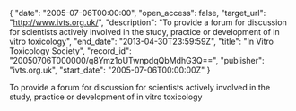 {
  "date": "2005-07-06T00:00:00", 
  "open_access": false, 
  "target_url": "http://www.ivts.org.uk/", 
  "description": "To provide a forum for discussion for scientists actively involved in the study, practice or development of in vitro toxicology", 
  "end_date": "2013-04-30T23:59:59Z", 
  "title": "In Vitro Toxicology Society", 
  "record_id": "20050706T000000/q8Ymz1oUTwnpdqQbMdhG3Q==", 
  "publisher": "ivts.org.uk", 
  "start_date": "2005-07-06T00:00:00Z"
}

To provide a forum for discussion for scientists actively involved in the study, practice or development of in vitro toxicology